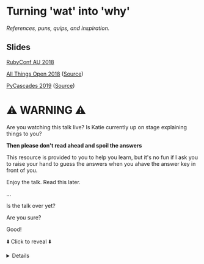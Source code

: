 # Turning 'wat' into 'why'

*References, puns, quips, and inspiration.*


## Slides

[RubyConf AU 2018](https://github.com/glasnt/talks/tree/gh-pages/2018_03_RubyConfAU/)

[All Things Open 2018](https://glasnt.com/talks/2018_10_AllThingsOpen.podium/index.html#1) ([Source](https://github.com/glasnt/talks/tree/gh-pages/2018_10_AllThingsOpen.podium))

[PyCascades 2019](https://glasnt.com/talks/2019_02_PyCascades.podium/#1) ([Source](https://github.com/glasnt/talks/tree/gh-pages/2019_02_PyCascades.podium))
	

# ⚠️  WARNING ⚠️

Are you watching this talk live? Is Katie currently up on stage explaining things to you?

**Then please don't read ahead and spoil the answers**

This resource is provided to you to help you learn, but it's no fun if I ask you to raise your hand to guess the answers when you ahave the answer key in front of you. 

Enjoy the talk. Read this later. 


...


Is the talk over yet?

Are you sure?

Good!

⬇️  Click to reveal ⬇️

<details>

PS and FYI: you may have gotten to this page from a number of different iterations of this talk. This repo serves as a catch-all for all talk variants, and may reference things that weren't included in the version of the talk you watched/attended. 

## JavaScript

### Implicit Type Coercion

```
> 4 - "2"
2
```

https://www.safaribooksonline.com/library/view/you-dont-know/9781491905159/ch04.html#implicitly-strings----numbers

> The `-` operator is defined only for numeric subtraction, so [4 - "2"] forces ["2"]'2 value to be coerced to a number

```
> 4 + "2"
42
```

https://www.safaribooksonline.com/library/view/you-dont-know/9781491905159/ch04.html#implicitly-strings----numbers

> According to the ES5 spec, section 11.6.1, the + algorithm (when an object
> value is an operand) will concatenate if either operand is either already a
> string ...


```
> 1 == "1"
True
```

https://www.safaribooksonline.com/library/view/you-dont-know/9781491905159/ch04.html#loose-equals-vs-strict-equals

> == allows coercion in the equality comparison and === disallows coercion.


http://2ality.com/2012/01/object-plus-object.html

### Addition Operator

http://www.ecma-international.org/ecma-262/9.0/index.html#sec-addition-operator-plus

https://tc39.github.io/ecma262/#prod-Block

https://tc39.github.io/ecma262/#sec-unary-plus-operator

https://twitter.com/littledan/status/1036991541154394115


## Interlude: Ducks

https://www.destroyallsoftware.com/talks/wat

## Ruby

https://ruby-doc.org/core-2.5.0/doc/syntax/precedence_rdoc.html

https://whatthefuckruby.tumblr.com/post/70164947137/irb-not-true-false-true-irb-not-true

## Python

Amy Hanlon "Investigating Python Wats", PyCon US 2015

https://www.youtube.com/watch?v=sH4XF6pKKmk

## Haskell

http://adamesterline.com/haskell/2015/01/03/Fibonacci-in-Haskell

## Bash

https://ryanstutorials.net/bash-scripting-tutorial/bash-arithmetic.php

## Elixir

http://www.cursingthedarkness.com/2015/10/the-definitive-all-dancing-all-complete.html


## Go

### `:=`

https://golang.org/ref/spec#Short_variable_declarations

### `-128/-1=-128`

https://twitter.com/pasiphae_goals/status/923821863222079488

https://twitter.com/rozaliev/status/923919964720988166

https://golang.org/ref/spec#Operators

> The one exception to this rule is that if the dividend x is the most negative
value for the int type of x, the quotient q = x / -1 is equal to x (and r = 0)
due to two's-complement integer overflow

https://golang.org/ref/spec#Integer_overflow

## Scala

Default functionality. 


## Python

### a is b

[Source](www.youtube.com/watch?v=sH4XF6pKKmk)

### '8' < 8

[Originally learnt from Trey Hunner](https://github.com/treyhunner/python-oddities/blob/master/index.html#L579)

https://docs.python.org/2/library/stdtypes.html#comparisons

"Objects of different types [..] never compare equal; such objects are ordered consistently but arbitrarily (so that sorting a heterogeneous array yields a consistent result)."

"CPython implementation detail: Objects of different types except numbers are ordered by their type names; objects of the same types that don’t support proper comparison are ordered by their address."

https://github.com/python/cpython/blob/v2.7.14rc1/Objects/object.c#L785

[Related writeup by Luke Lee on Pluralsight](https://www.pluralsight.com/guides/comparing-unrelated-types)


### Java

[Source](http://stackoverflow.com/a/2001861/124019)

## C++

Original research. [Explanation](https://en.wikipedia.org/wiki/Digraphs_and_trigraphs#C)

## CSS

[Source](https://twitter.com/mxstbr/status/1038416725182697472)

https://developer.mozilla.org/en-US/docs/Web/CSS/Specificity

## Perl

Source: original research. [Explanation](http://stackoverflow.com/a/14046720/124019)

## PHP

[Source](http://phpsadness.com/sad/30)

http://php.net/manual/en/language.operators.comparison.php#language.operators.comparison.ternary

## Powershell

Source: original research. [Documentation](http://fuckpowershell.tumblr.com/post/31777924330/fuck-using-standard-operands)

Now in the official powershell documentation! ✨

https://docs.microsoft.com/en-us/powershell/module/microsoft.powershell.core/about/about_redirection?view=powershell-6#potential-confusion-with-comparison-operators

## Images

'wat' duck, [wat](https://www.destroyallsoftware.com/talks/wat), Gary Bernhardt

'wat' duck, Sydney, [hofman](https://imgur.com/gallery/gqilq)

https://www.florentijnhofman.nl/


# Further Reading

[Contempt Culture](https://blog.aurynn.com/2015/12/16-contempt-culture), auyrnn shaw

[Why I love Legacy DevOps](https://recompilermag.com/issues/issue-4/why-i-love-legacy-devops/), Katie McLaughlin, [The Recompiler, Issue 4](https://recompilermag.com/issues/issue-4/)


</details>

